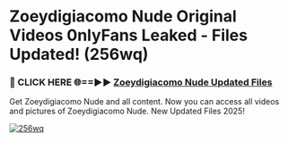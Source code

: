 # Zoeydigiacomo Nude Original Videos 0nlyFans Leaked - Files Updated! (256wq)

<h3>🔴 CLICK HERE 🌐==►► <a href="https://tinyurl.com/yc6ubb5a" rel="nofollow">Zoeydigiacomo Nude Updated Files</a></h3>

Get Zoeydigiacomo Nude and all content. Now you can access all videos and pictures of Zoeydigiacomo Nude. New Updated Files 2025!

[![256wq](https://i.imgur.com/7eu0CRL.gif)](https://tinyurl.com/yc6ubb5a)
